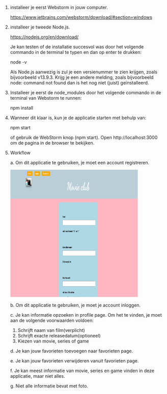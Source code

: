 1. installeer je eerst Webstorm in jouw computer.

   https://www.jetbrains.com/webstorm/download/#section=windows

2. installeer je tweede Node.js.

   https://nodejs.org/en/download/

   Je kan testen of de installatie succesvol was door het volgende commando in de terminal te typen en dan op enter te drukken:
   
   node -v

   Als Node.js aanwezig is zul je een versienummer te zien krijgen, zoals bijvoorbeeld v13.9.3. Krijg je een andere melding, zoals bijvoorbeeld node: command not found dan is het nog niet (juist) geïnstalleerd.

3. Installeer je eerst de node_modules door het volgende commando in de terminal van Webstorm te runnen:

    npm install

4. Wanneer dit klaar is, kun je de applicatie starten met behulp van:

    npm start

    of gebruik de WebStorm knop (npm start). Open http://localhost:3000 om de pagina in de browser te bekijken.

5. Workflow

    a. Om dit applicatie te gebruiken, je moet een account registreren.

   <img height="400" src="public/registreren.png" width="400"/>

    b. Om dit applicatie te gebruiken, je moet je account inloggen.

    c. Je kan informatie opzoeken in profile page. Om het te vinden, je moet aan de volgende voorwaarden voldoen:
    1. Schrijft naam van film(verplicht)
    2. Schrijft exacte releasedatum(optioneel)
    3. Kiezen van movie, series of game

    d. Je kan jouw favorieten toevoegen naar favorieten page.

    e. Je kan jouw favorieten verwijderen vanuit favorieten page.

    f. Je kan meest informatie van movie, series en game vinden in deze applicatie, maar niet alles.

    g. Niet alle informatie bevat met foto.